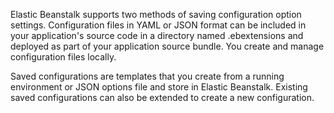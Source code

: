 Elastic Beanstalk supports two methods of saving configuration option settings. Configuration files in YAML or JSON format can be included in your application's source code in a directory named .ebextensions and deployed as part of your application source bundle. You create and manage configuration files locally.

Saved configurations are templates that you create from a running environment or JSON options file and store in Elastic Beanstalk. Existing saved configurations can also be extended to create a new configuration. 
